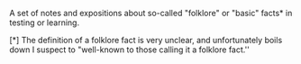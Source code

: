 A set of notes and expositions about so-called "folklore" or "basic" facts* in testing or learning.

[*] The definition of a folklore fact is very unclear, and unfortunately boils down I suspect to "well-known to those calling it a folklore fact.''
